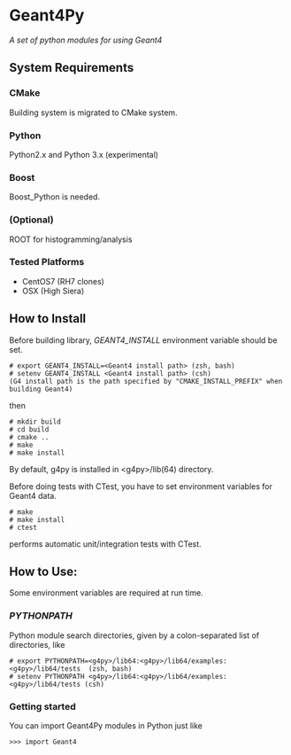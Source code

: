 Geant4Py
========

_A set of python modules for using Geant4_


System Requirements
-------------------

### CMake
Building system is migrated to CMake system.

### Python

Python2.x and Python 3.x (experimental)

### Boost

Boost_Python is needed.

### (Optional)

ROOT for histogramming/analysis

### Tested Platforms

* CentOS7 (RH7 clones)
* OSX (High Siera)


How to Install
--------------
Before building library, *GEANT4_INSTALL* environment variable should be set.

    # export GEANT4_INSTALL=<Geant4 install path> (zsh, bash)
    # setenv GEANT4_INSTALL <Geant4 install path> (csh)
    (G4 install path is the path specified by "CMAKE_INSTALL_PREFIX" when building Geant4)

then

    # mkdir build
    # cd build
    # cmake ..   
    # make
    # make install

By default, g4py is installed in \<g4py\>/lib(64) directory.

Before doing tests with CTest, you have to set environment variables
for Geant4 data.

    # make
    # make install
    # ctest

performs automatic unit/integration tests with CTest.

How to Use:
-----------
Some environment variables are required at run time.

### *PYTHONPATH*

Python module search directories, given by a colon-separated list of directories, like


    # export PYTHONPATH=<g4py>/lib64:<g4py>/lib64/examples:<g4py>/lib64/tests  (zsh, bash)
    # setenv PYTHONPATH <g4py>/lib64:<g4py>/lib64/examples:<g4py>/lib64/tests (csh)



### Getting started
You can import Geant4Py modules in Python just like

    >>> import Geant4
